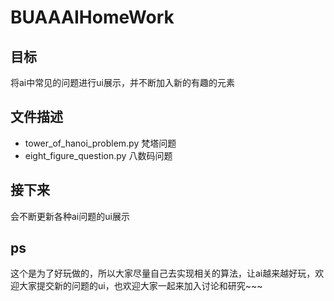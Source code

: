 # BUAAAIHomeWork
## 目标
将ai中常见的问题进行ui展示，并不断加入新的有趣的元素
## 文件描述
- tower_of_hanoi_problem.py 梵塔问题
- eight_figure_question.py 八数码问题
## 接下来
会不断更新各种ai问题的ui展示
## ps
这个是为了好玩做的，所以大家尽量自己去实现相关的算法，让ai越来越好玩，欢迎大家提交新的问题的ui，也欢迎大家一起来加入讨论和研究~~~
